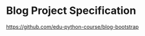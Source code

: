 [//]: # (this document describes a project to build while learning django framework)

# Blog Project Specification

https://github.com/edu-python-course/blog-bootstrap
